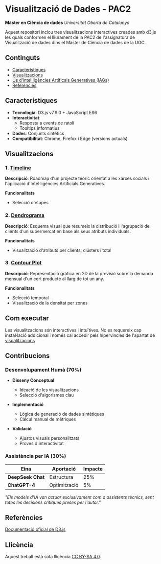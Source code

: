 # Visualització de Dades - PAC2
**Màster en Ciència de dades**
*Universitat Oberta de Catalunya*

Aquest repositori inclou tres visualitzacions interactives creades amb d3.js les quals conformen el lliurament de la PAC2 de l'assignatura de Visualització de dades dins el Màster de Ciència de dades de la UOC.

## Continguts
- [Característiques](#característiques)
- [Visualitzacions](#visualitzacions)
- [Ús d'intel·ligències Artificals Generatives (IAGs)](#ús-d'Intel·ligències-Artificials-Generatives-(IAGs))
- [Referències](#referències)

## Característiques
- **Tecnologia**: D3.js v7.9.0 + JavaScript ES6
- **Interactivitat**:
  - Resposta a events de ratolí
  - Tooltips informatius
- **Dades**: Conjunts sintètics
- **Compatibilitat**: Chrome, Firefox i Edge (versions actuals)

## Visualitzacions
### 1. [Timeline](https://efarran0.github.io/Data_Visualization_PAC2/Timeline/)
**Descripció**: Roadmap d'un projecte teòric orientat a les xarxes socials i l'aplicació d'Intel·ligències Artificials Generatives.

**Funcionalitats**
  - Selecció d'etapes

### 2. [Dendrograma](https://efarran0.github.io/Data_Visualization_PAC2/Circular_Dendrogram/)
**Descripció**: Esquema visual que resumeix la distribució i l'agrupació de clients d'un supermercat en base als seus atributs individuals.

**Funcionalitats**
  - Visualització d'atributs per clients, clústers i total

### 3. [Contour Plot](https://efarran0.github.io/Data_Visualization_PAC2/Contour_Plot/)
**Descripció**: Representació gràfica en 2D de la previsió sobre la demanda mensual d'un cert producte al llarg de tot un any.

**Funcionalitats**
  - Selecció temporal
  - Visualització de la densitat per zones

## Com executar
Les visualitzacions són interactives i intuïtives. No es requereix cap instal·lació addicional i només cal accedir pels hipervincles de l'apartat de [visualitzacions](#visualitzacions)

## Contribucions

### **Desenvolupament Humà** (70%)
- **Disseny Conceptual**  
  - Ideació de les visualitzacions
  - Selecció d'algorismes clau
  
- **Implementació**  
  - Lògica de generació de dades sintètiques
  - Càlcul manual de mètriques

- **Validació**  
  - Ajustos visuals personalitzats  
  - Proves d'interactivitat

### **Assistència per IA** (30%)
| Eina | Aportació | Impacte |
|------|--------------|---------|
| **DeepSeek Chat** | Estructura | 25% |
| **ChatGPT-4** | Optimització | 5% |

*"Els models d'IA van actuar exclusivament com a assistents tècnics, sent totes les decisions crítiques preses per l'autor."*

## Referències
[Documentació oficial de D3.js](https://d3js.org)

## Llicència
Aquest treball està sota llicència [CC BY-SA 4.0](https://creativecommons.org/licenses/by-sa/4.0/).
